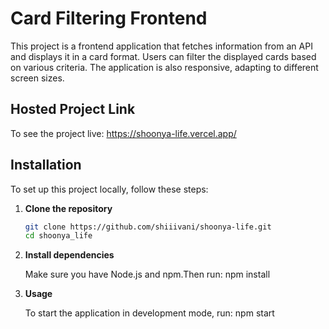 # Card Filtering Frontend

This project is a frontend application that fetches information from an API and displays it in a card format. Users can filter the displayed cards based on various criteria. The application is also responsive, adapting to different screen sizes.

## Hosted Project Link

To see the project live: https://shoonya-life.vercel.app/

## Installation

To set up this project locally, follow these steps:

1. **Clone the repository**

   ```bash
   git clone https://github.com/shiiivani/shoonya-life.git
   cd shoonya_life

   ```

2. **Install dependencies**

   Make sure you have Node.js and npm.Then run:
   npm install

3. **Usage**

   To start the application in development mode, run:
   npm start
